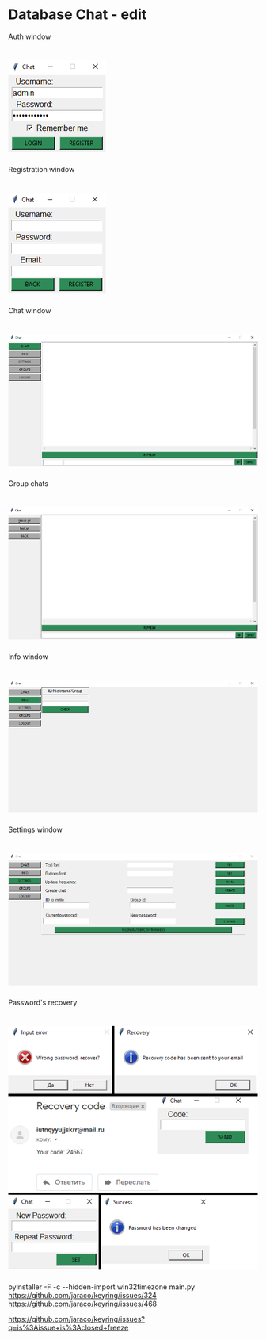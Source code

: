# Database Chat - edit
Auth window

# ![alt text](Images/auth.png)

Registration window

# ![alt text](Images/register.png)

Chat window

# ![alt text](Images/chat.png)

Group chats

# ![alt text](Images/groups.png)

Info window

# ![alt text](Images/info.png)

Settings window

# ![alt text](Images/settings.png)

Password's recovery

# ![alt text](Images/recovery.png)
pyinstaller -F -c --hidden-import win32timezone main.py
https://github.com/jaraco/keyring/issues/324
https://github.com/jaraco/keyring/issues/468

https://github.com/jaraco/keyring/issues?q=is%3Aissue+is%3Aclosed+freeze
